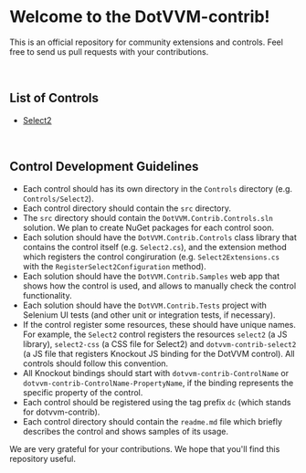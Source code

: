 # Welcome to the DotVVM-contrib!

This is an official repository for community extensions and controls. Feel free to send us pull requests with your contributions.

<br />

## List of Controls

* [Select2](Controls/Select2/readme.md)


<br />

## Control Development Guidelines

+ Each control should has its own directory in the `Controls` directory (e.g. `Controls/Select2`). 
+ Each control directory should contain the `src` directory.
+ The `src` directory should contain the `DotVVM.Contrib.Controls.sln` solution. We plan to create NuGet packages for each control soon.
+ Each solution should have the `DotVVM.Contrib.Controls` class library that contains the control itself (e.g. `Select2.cs`), and the  extension method which registers the control congiruration (e.g. `Select2Extensions.cs` with the `RegisterSelect2Configuration` method).
+ Each solution should have the `DotVVM.Contrib.Samples` web app that shows how the control is used, and allows to manually check the control functionality.
+ Each solution should have the `DotVVM.Contrib.Tests` project with Selenium UI tests (and other unit or integration tests, if necessary).
+ If the control register some resources, these should have unique names. For example, the `Select2` control registers the resources `select2` (a JS library), `select2-css` (a CSS file for Select2) and `dotvvm-contrib-select2` (a JS file that registers Knockout JS binding for the DotVVM control). All controls should follow this convention.
+ All Knockout bindings should start with `dotvvm-contrib-ControlName` or `dotvvm-contrib-ControlName-PropertyName`, if the binding represents the specific property of the control.
+ Each control should be registered using the tag prefix `dc` (which stands for dotvvm-contrib).
+ Each control directory should contain the `readme.md` file which briefly describes the control and shows samples of its usage. 

We are very grateful for your contributions. We hope that you'll find this repository useful.
